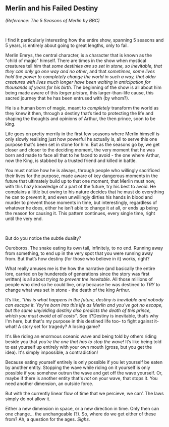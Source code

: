 ## Merlin and his Failed Destiny

*(Reference: The 5 Seasons of Merlin by BBC)*

<br> 

I find it particularly interesting how the entire show, spanning 5 seasons and 5 years, is entirely about going to great lengths, only to fail.

Merlin Emrys, the central character, is a character that is known as the "child of magic" himself. There are times in the show when mystical creatures tell him that _some destinies are so set in stone, so inevitable, that they can only go one way and no other_, and that _sometimes, some lives hold the power to completely change the world in such a way, that older creatures with lives much longer have been waiting in anticipation for thousands of years for his birth_. The beginning of the show is all about him being made aware of this _larger picture_, this larger-than-life cause, this sacred journey that he has been entrused with (by whom?).

He is a human born of magic, meant to _completely_ transform the world as they knew it then, through a destiny that’s tied to protecting the life and shaping the thoughts and opinions of Arthur, the then prince, soon to be king. 

Life goes on pretty merrily in the first few seasons where Merlin himself is only slowly realising just how powerful he actually is, all to serve this one purpose that's been set in stone for him. But as the seasons go by, we get closer and closer to the deciding moment, the very moment that he was born and made to face all that to he faced to avoid - the one where Arthur, now the King, is stabbed by a trusted friend and killed in battle.

You must notice how he is always, through people who willingly sacrificed their lives for the purpose, made aware of key dangerous moments in the future that ultimately build up to that one moment, that Merlin must now, with this hazy knowledge of a part of the future, try his best to avoid. He complains a little but owing to his nature decides that he must do everything he can to prevent it, and even unwillingly dirties his hands in blood and murder to prevent those moments in time, but interestingly, regardless of whatever he does, either he isn’t able to change it at all, or ends up being the reason for causing it. This pattern continues, every single time, right until the very end.

<br>

But do you notice the subtle duality?

Ouroboros. The snake eating its own tail, infinitely, to no end. Running away from something, to end up in the very spot that you were running away from. But that’s how destiny (for those who believe in it) works, right?

What really amuses me is the how the narrative (and basically the entire lore, carried on by hundereds of generations since the story was first written) is all about _trying to prevent the inevitable_. All those millions of people who died so he could live, only because he was destined to _TRY_ to change what was set in stone - the death of the king Arthur.

It’s like, _"this is what happens in the future, destiny is inevitable and nobody can escape it. Yoy're born into this life as Merlin and you've got no escape, but the same unyielding destiny also predicts the death of this prince, which you must avoid at all costs"_. See it?Destiny is inevitable, that’s why I'm here, but that's my purpose in this destined life too- to fight against it- what! A story set for tragedy? A losing game?

It's like riding an enormous oceanic wave and being told by others riding beside you that _you're the one that has to stop the wave!_ It’s like being told to eat yourself up entirely with your own mouth (gross, but you get the idea). It's simply impossible, a contradiction!


Because eating yourself entirely is only possible if you let yourself be eaten by another entity. Stopping the wave while riding on it yourself is only possible if you somehow outrun the wave and get off the wave yourself. Or, maybe if there is another entity that's _not_ on your wave, that stops it. You need another dimension, an outside force. 

But with the currently linear flow of time that we percieve, we can’. The laws simply do not allow it.

Either a new dimension in space, or a new direction in time. Only then can one change... the unchangeable (?). So, where do we get either of these from? Ah, a question for the ages. *Sighs*.